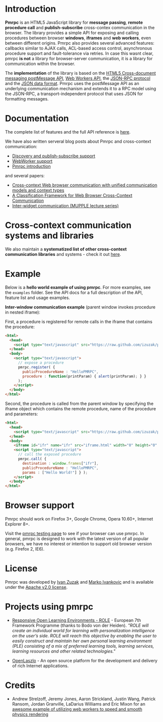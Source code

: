 # Introduction

**Pmrpc** is an HTML5 JavaScript library for **message passing**, **remote procedure call** and **publish-subscribe** cross-contex communication in the browser. The library provides a simple API for exposing and calling procedures between browser **windows**, **iframes** and **web workers**, even between different origins. Pmrpc also provides several advanced features: callbacks similar to AJAX calls, ACL-based access control, asynchronous procedure support and fault-tolerance via retries. In case this wasnt clear, pmrpc **is not** a library for browser-server communication, it is a library for communication within the browser.

The **implementation** of the library is based on the [HTML5 Cross-document messaging postMessage API](http://www.w3.org/html/wg/html5/#crossDocumentMessages), [Web Workers API](http://www.whatwg.org/specs/web-workers/current-work/), the [JSON-RPC protocol](http://groups.google.com/group/json-rpc/web/json-rpc-1-2-proposal) and the [JSON data format](http://www.json.org). Pmrpc uses the postMessage API as an underlying communication mechanism and extends it to a RPC model using the JSON-RPC, a transport-independent protocol that uses JSON for formatting messages.

# Documentation

The complete list of features and the full API reference is [here](http://izuzak.github.com/pmrpc/apidocs.html).

We have also written serveral blog posts about Pmrpc and cross-context communication:

* [Discovery and publish-subscribe support](http://ivanzuzak.info/2010/06/15/pmrpc-discovery-and-publish-subscribe-support-systematization-of-cross-context-browser-communication-systems.html)
* [WebWorker support](http://ivanzuzak.info/2009/12/21/rpc-for-web-workers-and-distributed-computing-within-the-browser.html)
* [Pmrpc introduction](http://ivanzuzak.info/2009/10/10/inter-window-browser-communication-and-how-to-make-it-better.html)

and several papers:

* [Cross-context Web browser communication with unified communication models and context types](http://ivanzuzak.info/#talks)
* [A Classification Framework for Web Browser Cross-Context Communication](http://ivanzuzak.info/#talks)
* [Inter-widget communication (MUPPLE lecture series)](http://ivanzuzak.info/#talks)

# Cross-context communication systems and libraries

We also maintain a **systematized list of other cross-context communication libraries** and systems - check it out [here](http://code.google.com/p/pmrpc/wiki/IWCProjects).

# Example

Below is a **hello world example of using pmrpc**. For more examples, see the `examples` folder. See the API docs for a full description of the API, feature list and usage examples. 

**Inter-window communication example** (parent window invokes procedure in nested iframe):

First, a procedure is registered for remote calls in the iframe that contains the procedure:

```html
<html>
  <head>
    <script type="text/javascript" src="https://raw.github.com/izuzak/pmrpc/master/pmrpc.js"></script>
  </head>
  <body>
    <script type="text/javascript">
      // expose a procedure
      pmrpc.register( {
        publicProcedureName : "HelloPMRPC",
        procedure : function(printParam) { alert(printParam); } } 
      );
    </script>
  </body>
</html>
```

Second, the procedure is called from the parent window by specifying the iframe object which contains the remote procedure, name of the procedure and parameters:

```html
<html>
  <head>
    <script type="text/javascript" src="https://raw.github.com/izuzak/pmrpc/master/pmrpc.js"></script>
  </head>
  <body>
    <iframe id="ifr" name="ifr" src="iframe.html" width="0" height="0" frameborder=0></iframe>
    <script type="text/javascript">
      // call the exposed procedure
      pmrpc.call( {
        destination : window.frames["ifr"],
        publicProcedureName : "HelloPMRPC",
        params : ["Hello World!"] } ); 
    </script>
  </body>
</html>
```

# Browser support

Pmrpc should work on Firefox 3+, Google Chrome, Opera 10.60+, Internet Explorer 8+.

Visit the [pmrpc testing page](http://izuzak.github.com/pmrpc/test/testingContainer.html) to see if your browser can use pmrpc. In general, pmrpc is designed to work with the latest version of all popular browsers, we have no interest or intention to support old browser version (e.g. Firefox 2, IE6).

# License

Pmrpc was developed by [Ivan Zuzak](http://ivanzuzak.info) and [Marko Ivankovic](http://www.twitter.com/ivankovic_42) and is available under the [Apache v2.0 license](http://www.apache.org/licenses/LICENSE-2.0).

# Projects using pmrpc

* [Responsive Open Learning Environments - ROLE](http://www.role-project.eu/) - European 7th Framework Programme (thanks to Bodo von der Heiden). _"ROLE will create an individual world for learning with personalization intelligence on the user’s side. ROLE will reach this objective by enabling the user to easily construct and maintain her own personal learning environment (PLE) consisting of a mix of preferred learning tools, learning services, learning resources and other related technologies."_

* [OpenLaszlo](http://www.openlaszlo.org/) - An open source platform for the development and delivery of rich Internet applications.

# Credits

* Andrew Strelzoff, Jeremy Jones, Aaron Strickland, Justin Wang, Patrick Ransom, Jordan Granville, LaDarius Williams and Eric Mixon for an [awesome example of utilizing web workers to speed and smooth physics rendering](https://github.com/izuzak/pmrpc/tree/master/examples/physics-pmrpc)